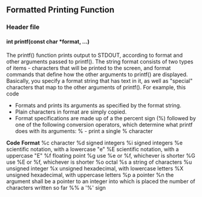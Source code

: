 ## Formatted Printing Function

### Header file
#### int printf(const char *format, ...)
The printf() function prints output to STDOUT, according to format and
other arguments passed to printf(). The string format consists of two
types of items - characters that will be printed to the screen, and
format commands that define how the other arguments to printf() are
displayed. Basically, you specify a format string that has text in it,
as well as "special" characters that map to the other arguments of
printf(). For example, this code
- Formats and prints its arguments as specified by the format string.
- Plain characters in format are simply copied.
- Format specifications are made up of a the percent sign (%) followed by one of the following conversion
operators, which determine what printf does with its arguments:
% - print a single % character

**Code**	**Format**
%c 		character
%d 		signed integers
%i 		signed integers
%e 		scientific notation, with a lowercase "e"
%E 		scientific notation, with a uppercase "E"
%f 		floating point
%g 		use %e or %f, whichever is shorter
%G 		use %E or %f, whichever is shorter
%o 		octal
%s 		a string of characters
%u 		unsigned integer
%x 		unsigned hexadecimal, with lowercase letters
%X 		unsigned hexadecimal, with uppercase letters
%p 		a pointer
%n 		the argument shall be a pointer to an integer into which is placed the number of characters written so far
%% 		a '%' sign

